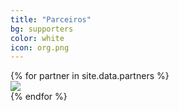 ```yaml
---
title: "Parceiros"
bg: supporters
color: white
icon: org.png
---
```

<div class="row partners organization">
{% for partner in site.data.partners %}
  <div class="col s12 partner {% if full-width %}full-width{% endif %} valign">
    <a href="{{ partner.site }}" target="blank"><img src="img/partners/{{ partner.logo-image }}"/></a>
  </div>
{% endfor %}
</div>